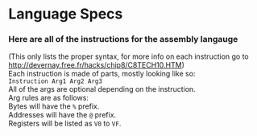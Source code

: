 # Language Specs
### Here are all of the instructions for the assembly langauge  
(This only lists the proper syntax, for more info on each instruction go to http://devernay.free.fr/hacks/chip8/C8TECH10.HTM)  
Each instruction is made of parts, mostly looking like so:  
`Instruction Arg1 Arg2 Arg3`  
All of the args are optional depending on the instruction.  
Arg rules are as follows:  
Bytes will have the `%` prefix.  
Addresses will have the `@` prefix.  
Registers will be listed as `V0` to `VF`.